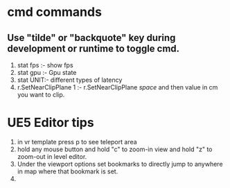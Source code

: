 # cmd commands

## Use "tilde" or "backquote" key during development or runtime to toggle cmd.

1. stat fps :- show fps
2. stat gpu :- Gpu state
3. stat UNIT:- different types of latency 
4. r.SetNearClipPlane 1 :- r.SetNearClipPlane *space* and then value in cm you want to clip.




# UE5 Editor tips
1. in vr template press p to see teleport area
2. hold any mouse button and hold "c" to zoom-in view and hold "z" to zoom-out in level editor.
3. Under the viewport options set bookmarks to directly jump to anywhere in map where that bookmark is set.
4. 